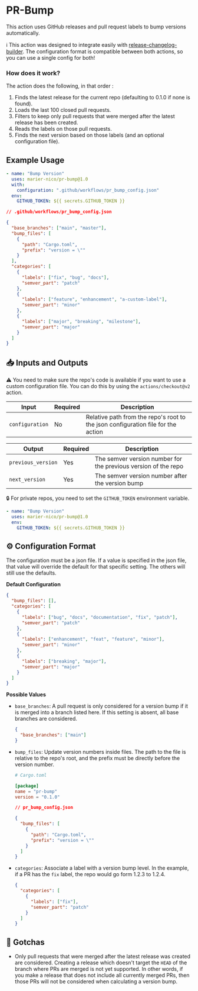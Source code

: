 #  PR-Bump

This action uses GitHub releases and pull request labels to bump versions automatically.

ℹ️ This action was designed to integrate easily with
[release-changelog-builder](https://github.com/marketplace/actions/release-changelog-builder). The
configuration format is compatible between both actions, so you can use a single config for both!

### How does it work?

The action does the following, in that order :
1. Finds the latest release for the current repo (defaulting to 0.1.0 if none is found).
2. Loads the last 100 closed pull requests.
3. Filters to keep only pull requests that were merged after the latest release has been created.
4. Reads the labels on those pull requests.
5. Finds the next version based on those labels (and an optional configuration file).

## Example Usage

```yml
- name: "Bump Version"
  uses: marier-nico/pr-bump@1.0
  with:
    configuration: ".github/workflows/pr_bump_config.json"
  env:
    GITHUB_TOKEN: ${{ secrets.GITHUB_TOKEN }}
```

```json
// .github/workflows/pr_bump_config.json

{
  "base_branches": ["main", "master"],
  "bump_files": [
    {
      "path": "Cargo.toml",
      "prefix": "version = \""
    }
  ],
  "categories": [
    {
      "labels": ["fix", "bug", "docs"],
      "semver_part": "patch"
    },
    {
      "labels": ["feature", "enhancement", "a-custom-label"],
      "semver_part": "minor"
    },
    {
      "labels": ["major", "breaking", "milestone"],
      "semver_part": "major"
    }
  ]
}
```

## 📥 Inputs and Outputs

⚠️ You need to make sure the repo's code is available if you want to use a custom configuration file.
You can do this by using the `actions/checkout@v2` action.

| **Input**       | **Required** | **Description**                                                                  |
|-----------------|--------------|----------------------------------------------------------------------------------|
| `configuration` | No           | Relative path from the repo's root to the json configuration file for the action |

| **Output**         | **Required** | **Description**                                                |
|--------------------|--------------|----------------------------------------------------------------|
| `previous_version` | Yes          | The semver version number for the previous version of the repo |
| `next_version`     | Yes          | The semver version number after the version bump               |

🔒 For private repos, you need to set the `GITHUB_TOKEN` environment variable.

```yml
- name: "Bump Version"
  uses: marier-nico/pr-bump@1.0
  env:
    GITHUB_TOKEN: ${{ secrets.GITHUB_TOKEN }}
```

## ⚙️ Configuration Format

The configuration must be a json file. If a value is specified in the json file, that value will
override the default for that specific setting. The others will still use the defaults.

**Default Configuration**
```json
{
  "bump_files": [],
  "categories": [
    {
      "labels": ["bug", "docs", "documentation", "fix", "patch"],
      "semver_part": "patch"
    },
    {
      "labels": ["enhancement", "feat", "feature", "minor"],
      "semver_part": "minor"
    },
    {
      "labels": ["breaking", "major"],
      "semver_part": "major"
    }
  ]
}
```

**Possible Values**

- `base_branches`: A pull request is only considered for a version bump if it is merged into a
  branch listed here. If this setting is absent, all base branches are considered.
  ```json
  {
    "base_branches": ["main"]
  }
  ```
- `bump_files`: Update version numbers inside files. The path to the file is relative to the repo's root, and the prefix must be directly before the version number.
  ```toml
  # Cargo.toml

  [package]
  name = "pr-bump"
  version = "0.1.0"
  ```
  ```json
  // pr_bump_config.json

  {
    "bump_files": [
      {
        "path": "Cargo.toml",
        "prefix": "version = \""
      }
    ]
  }
  ```
- `categories`: Associate a label with a version bump level. In the example, if a PR has the `fix` label, the repo would go form 1.2.3 to 1.2.4.
  ```json
  {
    "categories": [
      {
        "labels": ["fix"],
        "semver_part": "patch"
      }
    ]
  }
  ```

## 🚨 Gotchas

- Only pull requests that were merged after the latest release was created are considered. Creating
  a release which doesn't target the `HEAD` of the branch where PRs are merged is not yet supported.
  In other words, if you make a release that does not include all currently merged PRs, then those
  PRs will not be considered when calculating a version bump.
